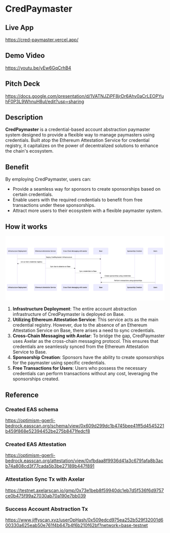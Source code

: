 # CredPaymaster

## Live App

https://cred-paymaster.vercel.app/

## Demo Video

https://youtu.be/yEw6GqCrhB4

## Pitch Deck

https://docs.google.com/presentation/d/1VATNJZiPF8jrDr6Ahv0aCrLEOPYuhF0P3L9WhnuH8uI/edit?usp=sharing

## Description

**CredPaymaster** is a credential-based account abstraction paymaster system designed to provide a flexible way to manage paymasters using credentials. Built atop the Ethereum Attestation Service for credential registry, it capitalizes on the power of decentralized solutions to enhance the chain's ecosystem.

## Benefit

By employing CredPaymaster, users can:

- Provide a seamless way for sponsors to create sponsorships based on certain credentials.
- Enable users with the required credentials to benefit from free transactions under these sponsorships.
- Attract more users to their ecosystem with a flexible paymaster system.

## How it works

![how-it-works](./docs/how-it-works.png)

1. **Infrastructure Deployment**: The entire account abstraction infrastructure of CredPaymaster is deployed on Base.
2. **Utilizing Ethereum Attestation Service**: This service acts as the main credential registry. However, due to the absence of an Ethereum Attestation Service on Base, there arises a need to sync credentials.
3. **Cross-Chain Messaging with Axelar**: To bridge the gap, CredPaymaster uses Axelar as the cross-chain messaging protocol. This ensures that credentials are seamlessly synced from the Ethereum Attestation Service to Base.
4. **Sponsorship Creation**: Sponsors have the ability to create sponsorships for the paymaster using specific credentials.
5. **Free Transactions for Users**: Users who possess the necessary credentials can perform transactions without any cost, leveraging the sponsorships created.

## Reference

### Created EAS schema

https://optimism-goerli-bedrock.easscan.org/schema/view/0x609d299dc1b4745bee41ff5d4545221b459f868e52394452be275b8471fedcf8

### Created EAS Attestation

https://optimism-goerli-bedrock.easscan.org/attestation/view/0xfbdaa8f9936d41a3c6791afa8b3acb74a808cd3f77cada5b3be27189b447f891

### Attestation Sync Tx with Axelar

https://testnet.axelarscan.io/gmp/0x73e1beb8f59940dc1eb7d5f536f6d9757ce0b475f99a27030ab70a190e7bb039

### Success Account Abstraction Tx

https://www.jiffyscan.xyz/userOpHash/0x509edcd975ea252b529f32001d600330a625eab50e761f4b647b4f6b210f62bf?network=base-testnet
